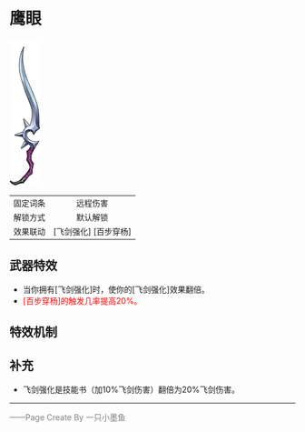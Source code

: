 # 鹰眼

![鹰眼](../Img/Texture2D_Sword/鹰眼.png)

|||
|:----:|:----:|
|固定词条|远程伤害|
|解锁方式|默认解锁|
|效果联动|[飞剑强化] [百步穿杨]|


## 武器特效
- 当你拥有[飞剑强化]时，使你的[飞剑强化]效果翻倍。
- <font color=red>[百步穿杨]的触发几率提高20%。</font>

## 特效机制

## 补充
- 飞剑强化是技能书（加10%飞剑伤害）翻倍为20%飞剑伤害。
---

<font color=grey>——Page Create By 一只小墨鱼</font>
